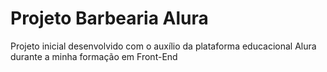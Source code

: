 # Projeto Barbearia Alura 

Projeto inicial desenvolvido com o auxílio da plataforma educacional Alura durante a minha formação em Front-End 

